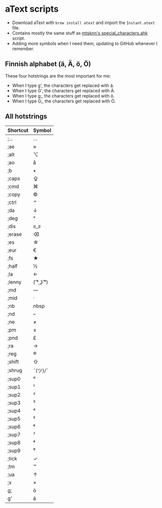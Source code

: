 # aText scripts

- Download aText with `brew install atext` and import the `Instant.atext` file.
- Contains mostly the same stuff as [mtsknn's special_characters.ahk](https://github.com/mtsknn/AutoHotkey/tree/master/scripts/special_characters) script.
- Adding more symbols when I need them, updating to GitHub whenever I remember.

## Finnish alphabet (ä, Ä, ö, Ö)

These four hotstrings are the most important for me:

- When I type g', the characters get replaced with ä.
- When I type G', the characters get replaced with Ä.
- When I type g;, the characters get replaced with ö.
- When I type G;, the characters get replaced with Ö.


## All hotstrings

| Shortcut | Symbol   |
| -------- | -------- |
| ;...     | …        |
| ;ae      | ≈        |
| ;alt     | ⌥        |
| ;ao      | å        |
| ;b       | •        |
| ;caps    | ⇪        |
| ;cmd     | ⌘        |
| ;copy    | ©        |
| ;ctrl    | ⌃        |
| ;da      | ↓        |
| ;deg     | °        |
| ;dis     | ಠ_ಠ      |
| ;erase   | ⌫        |
| ;es      | ☆        |
| ;eur     | €        |
| ;fs      | ★        |
| ;half    | ½        |
| ;la      | ←        |
| ;lenny   | ( ͡° ͜ʖ ͡°) |
| ;md      | —        |
| ;mid     | ·        |
| ;nb      | nbsp     |
| ;nd      | –        |
| ;ne      | ≠        |
| ;pm      | ±        |
| ;pnd     | £        |
| ;ra      | →        |
| ;reg     | ®        |
| ;shift   | ⇧        |
| ;shrug   | ¯\(ツ)/¯ |
| ;sup0    | ⁰        |
| ;sup1    | ¹        |
| ;sup2    | ²        |
| ;sup3    | ³        |
| ;sup4    | ⁴        |
| ;sup5    | ⁵        |
| ;sup6    | ⁶        |
| ;sup7    | ⁷        |
| ;sup8    | ⁸        |
| ;sup9    | ⁹        |
| ;tick    | ✓        |
| ;tm      | ™        |
| ;ua      | ↑        |
| ;x       | ×        |
| g;       | ö        |
| g'       | ä        |
